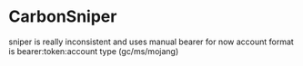 # CarbonSniper
sniper is really inconsistent and uses manual bearer for now
account format is bearer:token:account type (gc/ms/mojang)
